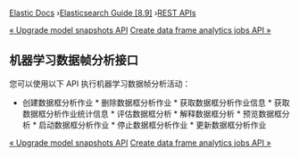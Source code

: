 

[Elastic Docs](/guide/) ›[Elasticsearch Guide [8.9]](index.md) ›[REST
APIs](rest-apis.md)

[« Upgrade model snapshots API](ml-upgrade-job-model-snapshot.md) [Create
data frame analytics jobs API »](put-dfanalytics.md)

## 机器学习数据帧分析接口

您可以使用以下 API 执行机器学习数据帧分析活动：

* 创建数据框分析作业 * 删除数据框分析作业 * 获取数据框分析作业信息 * 获取数据框分析作业统计信息 * 评估数据框分析 * 解释数据框分析 * 预览数据框分析 * 启动数据框分析作业 * 停止数据框分析作业 * 更新数据框分析作业

[« Upgrade model snapshots API](ml-upgrade-job-model-snapshot.md) [Create
data frame analytics jobs API »](put-dfanalytics.md)
